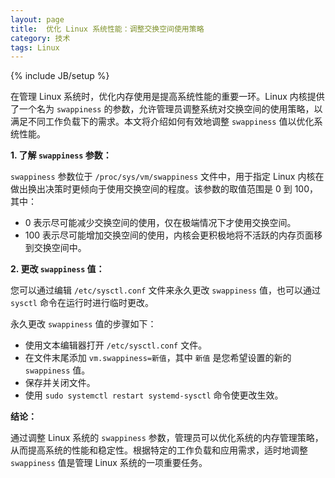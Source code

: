 ```yaml
---
layout: page
title:  优化 Linux 系统性能：调整交换空间使用策略
category: 技术
tags: Linux
---
```

{% include JB/setup %}

在管理 Linux 系统时，优化内存使用是提高系统性能的重要一环。Linux 内核提供了一个名为 `swappiness` 的参数，允许管理员调整系统对交换空间的使用策略，以满足不同工作负载下的需求。本文将介绍如何有效地调整 `swappiness` 值以优化系统性能。

**1. 了解 `swappiness` 参数：**

`swappiness` 参数位于 `/proc/sys/vm/swappiness` 文件中，用于指定 Linux 内核在做出换出决策时更倾向于使用交换空间的程度。该参数的取值范围是 0 到 100，其中：

- 0 表示尽可能减少交换空间的使用，仅在极端情况下才使用交换空间。
- 100 表示尽可能增加交换空间的使用，内核会更积极地将不活跃的内存页面移到交换空间中。

**2. 更改 `swappiness` 值：**

您可以通过编辑 `/etc/sysctl.conf` 文件来永久更改 `swappiness` 值，也可以通过 `sysctl` 命令在运行时进行临时更改。

永久更改 `swappiness` 值的步骤如下：

- 使用文本编辑器打开 `/etc/sysctl.conf` 文件。
- 在文件末尾添加 `vm.swappiness=新值`，其中 `新值` 是您希望设置的新的 `swappiness` 值。
- 保存并关闭文件。
- 使用 `sudo systemctl restart systemd-sysctl` 命令使更改生效。

**结论：**

通过调整 Linux 系统的 `swappiness` 参数，管理员可以优化系统的内存管理策略，从而提高系统的性能和稳定性。根据特定的工作负载和应用需求，适时地调整 `swappiness` 值是管理 Linux 系统的一项重要任务。
